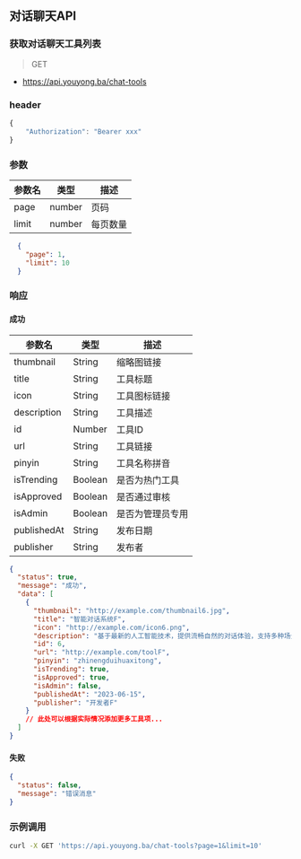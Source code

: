 ## 对话聊天API
### 获取对话聊天工具列表

> GET

- https://api.youyong.ba/chat-tools

### header

```javascript
{
    "Authorization": "Bearer xxx"
}
```

### 参数

| 参数名 | 类型   | 描述     |
| ------ | ------ | -------- |
| page   | number | 页码     |
| limit  | number | 每页数量 |


```json
  {
    "page": 1,
    "limit": 10
  }
```


### 响应

#### 成功


| 参数名       | 类型    | 描述                               |
| ----------- | ------- | ---------------------------------- |
| thumbnail   | String  | 缩略图链接                         |
| title       | String  | 工具标题                           |
| icon        | String  | 工具图标链接                       |
| description | String  | 工具描述                           |
| id          | Number  | 工具ID                             |
| url         | String  | 工具链接                           |
| pinyin      | String  | 工具名称拼音                       |
| isTrending  | Boolean | 是否为热门工具                     |
| isApproved  | Boolean | 是否通过审核                       |
| isAdmin     | Boolean | 是否为管理员专用                   |
| publishedAt | String  | 发布日期                           |
| publisher   | String  | 发布者                             |


```json
{
  "status": true,
  "message": "成功",
  "data": [
    {
      "thumbnail": "http://example.com/thumbnail6.jpg",
      "title": "智能对话系统F",
      "icon": "http://example.com/icon6.png",
      "description": "基于最新的人工智能技术，提供流畅自然的对话体验，支持多种场景的智能对话。",
      "id": 6,
      "url": "http://example.com/toolF",
      "pinyin": "zhinengduihuaxitong",
      "isTrending": true,
      "isApproved": true,
      "isAdmin": false,
      "publishedAt": "2023-06-15",
      "publisher": "开发者F"
    }
    // 此处可以根据实际情况添加更多工具项...
  ]
}
```

#### 失败

```json
{
  "status": false,
  "message": "错误消息"
}
```

### 示例调用

```bash
curl -X GET 'https://api.youyong.ba/chat-tools?page=1&limit=10'
```
